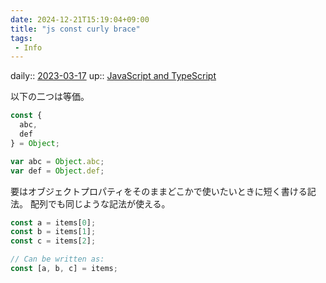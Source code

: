 ```yaml
---
date: 2024-12-21T15:19:04+09:00
title: "js const curly brace"
tags:
 - Info
---
```


daily:: [2023-03-17](/Daily_Note/2023-03-17.md)
up:: [JavaScript and TypeScript](../Bar/Program/JavaScript%20and%20TypeScript.md)

以下の二つは等価。

```javascript
const {
  abc,
  def
} = Object;
```

```javascript
var abc = Object.abc;
var def = Object.def;
```

要はオブジェクトプロパティをそのままどこかで使いたいときに短く書ける記法。
配列でも同じような記法が使える。

```javascript
const a = items[0];
const b = items[1];
const c = items[2];

// Can be written as:
const [a, b, c] = items;
```